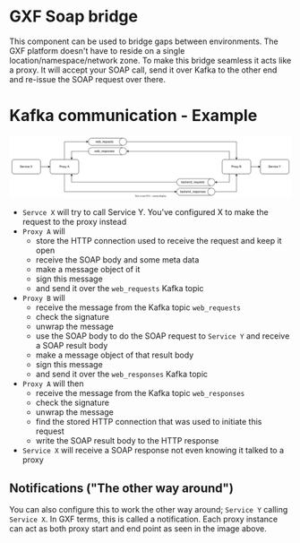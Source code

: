 # GXF Soap bridge

This component can be used to bridge gaps between environments.
The GXF platform doesn't have to reside on a single location/namespace/network zone.
To make this bridge seamless it acts like a proxy. It will accept your SOAP call, send it over Kafka to the other end
and re-issue the SOAP request over there.

# Kafka communication - Example

![](docs/proxy.svg)

- `Servce X` will try to call Service Y. You've configured X to make the request to the proxy instead
- `Proxy A` will
    - store the HTTP connection used to receive the request and keep it open
    - receive the SOAP body and some meta data
    - make a message object of it
    - sign this message
    - and send it over the `web_requests` Kafka topic
- `Proxy B` will
    - receive the message from the Kafka topic `web_requests`
    - check the signature
    - unwrap the message
    - use the SOAP body to do the SOAP request to `Service Y` and receive a SOAP result body
    - make a message object of that result body
    - sign this message
    - and send it over the `web_responses` Kafka topic
- `Proxy A` will then
    - receive the message from the Kafka topic `web_responses`
    - check the signature
    - unwrap the message
    - find the stored HTTP connection that was used to initiate this request
    - write the SOAP result body to the HTTP response
- `Service X` will receive a SOAP response not even knowing it talked to a proxy

## Notifications ("The other way around")

You can also configure this to work the other way around; `Service Y` calling `Service X`.
In GXF terms, this is called a notification.
Each proxy instance can act as both proxy start and end point as seen in the image above.
